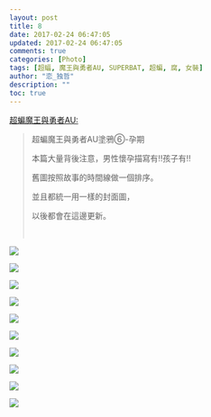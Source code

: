 ```yaml
---
layout: post
title: 8
date: 2017-02-24 06:47:05
updated: 2017-02-24 06:47:05
comments: true
categories: [Photo]
tags: [超蝠, 魔王與勇者AU, SUPERBAT, 超蝙, 腐, 女裝]
author: "恋_独哲"
description: ""
toc: true
---
```


<p reblogfrom="reblogfrom"  ><a target="_blank" href="http://superbatdemogorgonandthebrave.lofter.com/post/1eb6db1d_e65184f"  >超蝙魔王與勇者AU:</a></p> 
<blockquote> 
 <p>超蝙魔王與勇者AU塗鴉⑥-孕期</p> 
 <p>本篇大量背後注意，男性懷孕描寫有!!孩子有!!</p> 
 <p>舊圖按照故事的時間線做一個排序。</p> 
 <p>並且都統一用一樣的封面圖，</p> 
 <p>以後都會在這邊更新。</p> 
 <p><br /></p> 
</blockquote>

![](https://raw.githubusercontent.com/alicewish/maple50821/master/img_YW5MWVN1NEpoZFdJZzRUME1hd3ZxL0lBVnBhbC9ieDNrei9aSkRvRlFpUTlNVHJrU0pubG1BPT0.jpg)

![](https://raw.githubusercontent.com/alicewish/maple50821/master/img_YW5MWVN1NEpoZFdJZzRUME1hd3ZxMjNIZlZGRGIvWVN6UUtsZW1ZSE5PRDlOZngwMGhrU3hRPT0.jpg)

![](https://raw.githubusercontent.com/alicewish/maple50821/master/img_YW5MWVN1NEpoZFdJZzRUME1hd3ZxOHU2aGdLWUZRZnV0cW5TUnROamlIbWpSbHQxV0l2dFV3PT0.jpg)

![](https://raw.githubusercontent.com/alicewish/maple50821/master/img_YW5MWVN1NEpoZFdJZzRUME1hd3ZxeGw0Y055bXhwRCtnZ0NDeGtQeDJHamNZSnZFU2hneUhnPT0.jpg)

![](https://raw.githubusercontent.com/alicewish/maple50821/master/img_YW5MWVN1NEpoZFdJZzRUME1hd3ZxK1pYOWo0RkNTZ3o1K2FDM1p5eG85dGdMSVYra01HZHB3PT0.jpg)

![](https://raw.githubusercontent.com/alicewish/maple50821/master/img_YW5MWVN1NEpoZFdJZzRUME1hd3ZxL0dZVUtVb2J6Mm9uZ3N1WDc4OVJNZERWcHVIU0N1WUdRPT0.jpg)

![](https://raw.githubusercontent.com/alicewish/maple50821/master/img_YW5MWVN1NEpoZFdJZzRUME1hd3ZxNzA2WXE0VjVvZUg0L2NUOWZxTjgzQlFDaFg0ckl1Y2JBPT0.jpg)

![](https://raw.githubusercontent.com/alicewish/maple50821/master/img_YW5MWVN1NEpoZFdJZzRUME1hd3ZxOVVvdnVIVVYrZ2JXazFBbml6YTZ2dWRvS1oveGM1UzlRPT0.jpg)

![](https://raw.githubusercontent.com/alicewish/maple50821/master/img_YW5MWVN1NEpoZFdJZzRUME1hd3ZxektMUDZHQVFXUWhIc1JpMlJqSHpHd09uOFY2U0VIUnl3PT0.jpg)

![](https://raw.githubusercontent.com/alicewish/maple50821/master/img_YW5MWVN1NEpoZFdJZzRUME1hd3ZxMU1WeXgzQWhaMUh2bXY0SGc5RVRiRk5TZ3ZYMEZzb2V3PT0.jpg)